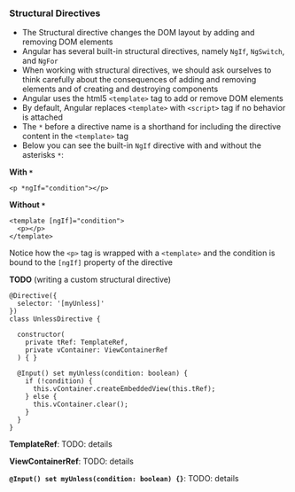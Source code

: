 ### Structural Directives

- The Structural directive changes the DOM layout by adding and removing DOM elements
- Angular has several built-in structural directives, namely `NgIf`, `NgSwitch`, and `NgFor`
- When working with structural directives, we should ask ourselves to think carefully about the consequences of adding and removing elements and of creating and destroying components
- Angular uses the html5 `<template>` tag to add or remove DOM elements
- By default, Angular replaces `<template>` with `<script>` tag if no behavior is attached
- The `*` before a directive name is a shorthand for including the directive content in the `<template>` tag
- Below you can see the built-in `NgIf` directive with and without the asterisks `*`:

**With `*`**

~~~~{.numberLines .html startFrom="1"}
<p *ngIf="condition"></p>
~~~~~~~

**Without `*`**

~~~~{.numberLines .html startFrom="1"}
<template [ngIf]="condition">
  <p></p>
</template>
~~~~~~~

Notice how the `<p>` tag is wrapped with a `<template>` and the condition is bound to the `[ngIf]` property of the directive

**TODO** (writing a custom structural directive)

~~~~{.numberLines .java startFrom="1"}
@Directive({
  selector: '[myUnless]'
})
class UnlessDirective {

  constructor(
    private tRef: TemplateRef,
    private vContainer: ViewContainerRef
  ) { }

  @Input() set myUnless(condition: boolean) {
    if (!condition) {
      this.vContainer.createEmbeddedView(this.tRef);
    } else {
      this.vContainer.clear();
    }
  }
}
~~~~~~~

**TemplateRef**: TODO: details

**ViewContainerRef**: TODO: details

**`@Input() set myUnless(condition: boolean) {}`**: TODO: details


